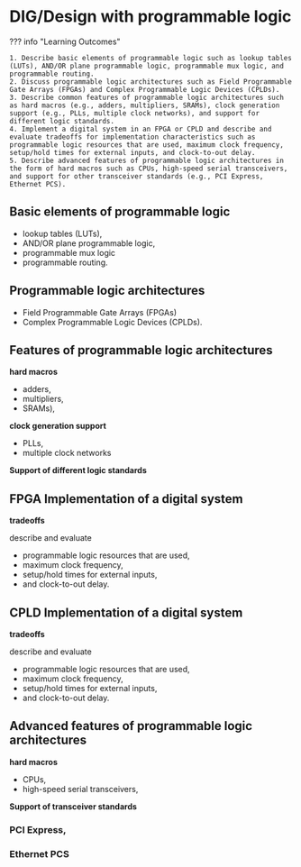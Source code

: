 # DIG/Design with programmable logic

??? info "Learning Outcomes"

    1. Describe basic elements of programmable logic such as lookup tables (LUTs), AND/OR plane programmable logic, programmable mux logic, and programmable routing.
    2. Discuss programmable logic architectures such as Field Programmable Gate Arrays (FPGAs) and Complex Programmable Logic Devices (CPLDs).
    3. Describe common features of programmable logic architectures such as hard macros (e.g., adders, multipliers, SRAMs), clock generation support (e.g., PLLs, multiple clock networks), and support for different logic standards.
    4. Implement a digital system in an FPGA or CPLD and describe and evaluate tradeoffs for implementation characteristics such as programmable logic resources that are used, maximum clock frequency, setup/hold times for external inputs, and clock-to-out delay.
    5. Describe advanced features of programmable logic architectures in the form of hard macros such as CPUs, high-speed serial transceivers, and support for other transceiver standards (e.g., PCI Express, Ethernet PCS).


## Basic elements of programmable logic 

- lookup tables (LUTs), 
- AND/OR plane programmable logic, 
- programmable mux logic
- programmable routing.

## Programmable logic architectures 

- Field Programmable Gate Arrays (FPGAs)
- Complex Programmable Logic Devices (CPLDs).

## Features of programmable logic architectures

**hard macros**

- adders, 
- multipliers, 
- SRAMs), 

**clock generation support**

- PLLs, 
- multiple clock networks

**Support of different logic standards**

## FPGA Implementation of a digital system

**tradeoffs** 

describe and evaluate 

- programmable logic resources that are used, 
- maximum clock frequency, 
- setup/hold times for external inputs, 
- and clock-to-out delay.

## CPLD Implementation of a digital system

**tradeoffs** 

describe and evaluate 

- programmable logic resources that are used, 
- maximum clock frequency, 
- setup/hold times for external inputs, 
- and clock-to-out delay.


## Advanced features of programmable logic architectures 

**hard macros**

- CPUs, 
- high-speed serial transceivers, 

**Support of transceiver standards**

### PCI Express,

### Ethernet PCS